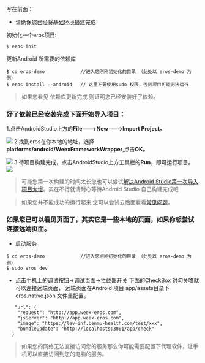 写在前面：
* 请确保您已经将[基础环境](https://github.com/bmfe/eros/wiki/%E7%8E%AF%E5%A2%83%E6%90%AD%E5%BB%BA)搭建完成

初始化一个eros项目:
```
$ eros init
```
更新Android 所需要的依赖库
```
$ cd eros-demo             //进入您刚刚初始化的目录 （此处以 eros-demo 为例）
$ eros install --android   // 这里不要使用sudo 权限，否则项目可能无法运行  
```
> 如果您看见  依赖库更新完成  则证明您已经安装好了依赖。
  
### 好了依赖已经安装完成下面开始导入项目：
1.点击AndroidStudio上方的**File---&gt;New---&gt;Import Project。**

![](https://img.benmu-health.com/gitbook/1505963461481.jpg)
2.找到eros在你本地的地址，选择**platforms/android/WeexFrameworkWrapper**,点击**OK。**

![](https://img.benmu-health.com/gitbook/1505963624252.jpg)
3.待项目构建完成，点击AndroidStudio上方工具栏的**Run**，即可运行项目。![](https://img.benmu-health.com/gitbook/1505963683163.jpg)

> 可能您第一次构建的时间太长您也可以尝试[解决Android Studio第一次导入项目太慢](https://www.jianshu.com/p/ba8189146a6b)。实在不行就请耐心等待Android Studio 自己构建完成吧

> 如果您并不能成功的运行起来,您可以尝试去后面看看[常见问题](https://github.com/bmfe/eros/wiki/Android%E7%9B%B8%E5%85%B3)。

### 如果您已可以看见页面了，其实它是一些本地的页面，如果你想尝试连接远端页面。
* 启动服务
```
$ cd eros-demo             //进入您刚刚初始化的目录 （此处以 eros-demo 为例）
$ sudo eros dev
```

* 点击手机上的调试按钮->调试页面->拦截器开关 下面的CheckBox 对勾关咯就可以连接远端页面，
  远端页面在Android 项目 app/assets目录下 eros.native.json 文件里配置。

```
   "url": {
    "request": "http://app.weex-eros.com",
    "jsServer": "http://app.weex-eros.com",
    "image": "https://lev-inf.benmu-health.com/test/xxx",
    "bundleUpdate": "http://localhosts:3001/app/check"
  }
```
>如果您的网络无法直接访问您的服务那么你可能需要配置下代理软件，让手机可以直接访问到您的电脑的服务。




